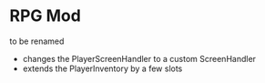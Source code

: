 # RPG Mod

to be renamed

- changes the PlayerScreenHandler to a custom ScreenHandler
- extends the PlayerInventory by a few slots